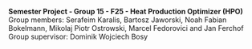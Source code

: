 **Semester Project - Group 15 - F25 - Heat Production Optimizer (HPO)**
Group members: Serafeim Karalis, Bartosz Jaworski, Noah Fabian Bokelmann, Mikolaj Piotr Ostrowski, Marcel Fedorovici and Jan Ferchof
Group supervisor: Dominik Wojciech Bosy
